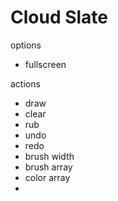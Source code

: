 # Cloud Slate

options
* fullscreen

actions
* draw
* clear
* rub
* undo
* redo
* brush width
* brush array
* color array
* 